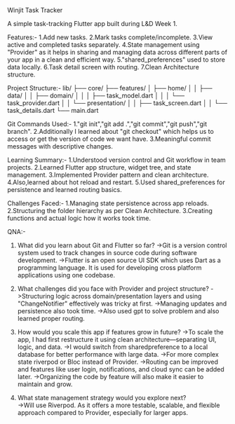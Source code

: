 Winjit Task Tracker

A simple task-tracking Flutter app built during L&D Week 1.

Features:-
1.Add new tasks.
2.Mark tasks complete/incomplete.
3.View active and completed tasks separately.
4.State management using "Provider" as it helps in sharing and managing data across different parts of your app in a clean and efficient way.
5."shared_preferences" used to store data locally.
6.Task detail screen with routing.
7.Clean Architecture structure.

Project Structure:-
lib/
├── core/
├── features/
│ ├── home/
│ │ ├── data/
│ │ ├── domain/
│ │ │ ├── task_model.dart
│ │ │ └── task_provider.dart
│ │ └── presentation/
│ │ ├── task_screen.dart
│ │ └── task_details.dart
└── main.dart

Git Commands Used:-
1."git init","git add .","git commit","git push","git branch".
2.Additionally I learned about "git checkout" which helps us to access or get the version of code we want have.
3.Meaningful commit messages with descriptive changes.

Learning Summary:-
1.Understood version control and Git workflow in team projects.
2.Learned Flutter app structure, widget tree, and state management.
3.Implemented Provider pattern and clean architecture.
4.Also,learned about hot reload and restart.
5.Used shared_preferences for persistence and learned routing basics.

Challenges Faced:-
1.Managing state persistence across app reloads.
2.Structuring the folder hierarchy as per Clean Architecture.
3.Creating functions and actual logic how it works took time.

QNA:-
1. What did you learn about Git and Flutter so far?
->Git is a version control system used to track changes in source code during software development.
->Flutter is an open source UI SDK which uses Dart as a programming language. It is used for developing cross platform applications using one codebase.

2. What challenges did you face with Provider and project structure?
->Structuring logic across domain/presentation layers and using "ChangeNotifier" effectively was tricky at first.
->Managing updates and persistence also took time.
->Also used gpt to solve problem and also learned proper routing.

3. How would you scale this app if features grow in future?
->To scale the app, I had first restructure it using clean architecture—separating UI, logic, and data.
->I would switch from sharedpreference to a local database for better performance with large data.
->For more complex state riverpod or Bloc instead of Provider.
->Routing can be improved and features like user login, notifications, and cloud sync can be added later.
->Organizing the code by feature will also make it easier to maintain and grow.

4. What state management strategy would you explore next?  
->Will use Riverpod. As it offers a more testable, scalable, and flexible approach compared to Provider, especially for larger apps.